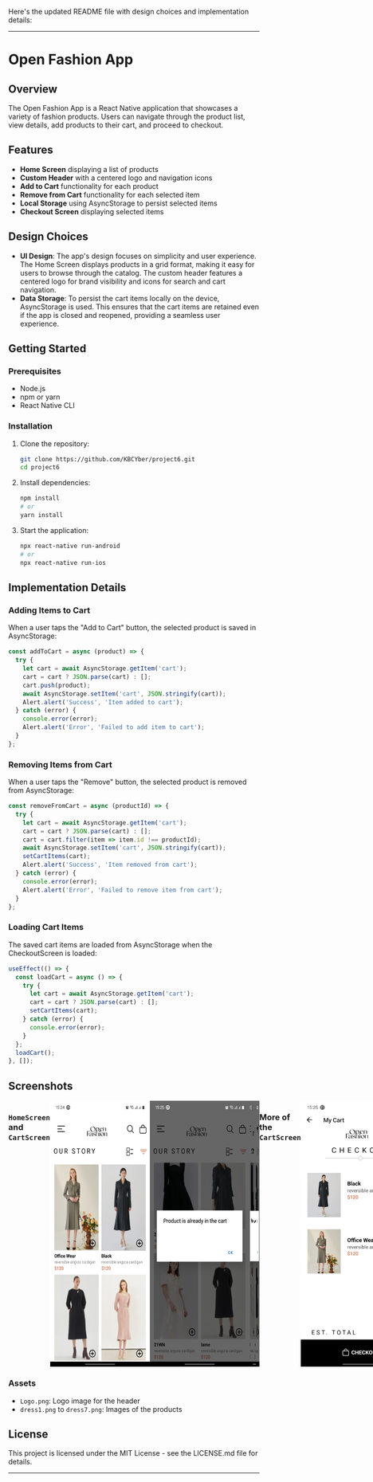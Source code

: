 Here's the updated README file with design choices and implementation details:

---

# Open Fashion App

## Overview

The Open Fashion App is a React Native application that showcases a variety of fashion products. Users can navigate through the product list, view details, add products to their cart, and proceed to checkout.

## Features

- **Home Screen** displaying a list of products
- **Custom Header** with a centered logo and navigation icons
- **Add to Cart** functionality for each product
- **Remove from Cart** functionality for each selected item
- **Local Storage** using AsyncStorage to persist selected items
- **Checkout Screen** displaying selected items

## Design Choices

- **UI Design**: The app's design focuses on simplicity and user experience. The Home Screen displays products in a grid format, making it easy for users to browse through the catalog. The custom header features a centered logo for brand visibility and icons for search and cart navigation.
- **Data Storage**: To persist the cart items locally on the device, AsyncStorage is used. This ensures that the cart items are retained even if the app is closed and reopened, providing a seamless user experience.

## Getting Started

### Prerequisites

- Node.js
- npm or yarn
- React Native CLI

### Installation

1. Clone the repository:

   ```bash
   git clone https://github.com/KBCYber/project6.git
   cd project6
   ```

2. Install dependencies:

   ```bash
   npm install
   # or
   yarn install
   ```

3. Start the application:

   ```bash
   npx react-native run-android
   # or
   npx react-native run-ios
   ```

## Implementation Details

### Adding Items to Cart

When a user taps the "Add to Cart" button, the selected product is saved in AsyncStorage:

```javascript
const addToCart = async (product) => {
  try {
    let cart = await AsyncStorage.getItem('cart');
    cart = cart ? JSON.parse(cart) : [];
    cart.push(product);
    await AsyncStorage.setItem('cart', JSON.stringify(cart));
    Alert.alert('Success', 'Item added to cart');
  } catch (error) {
    console.error(error);
    Alert.alert('Error', 'Failed to add item to cart');
  }
};
```

### Removing Items from Cart

When a user taps the "Remove" button, the selected product is removed from AsyncStorage:

```javascript
const removeFromCart = async (productId) => {
  try {
    let cart = await AsyncStorage.getItem('cart');
    cart = cart ? JSON.parse(cart) : [];
    cart = cart.filter(item => item.id !== productId);
    await AsyncStorage.setItem('cart', JSON.stringify(cart));
    setCartItems(cart);
    Alert.alert('Success', 'Item removed from cart');
  } catch (error) {
    console.error(error);
    Alert.alert('Error', 'Failed to remove item from cart');
  }
};
```

### Loading Cart Items

The saved cart items are loaded from AsyncStorage when the CheckoutScreen is loaded:

```javascript
useEffect(() => {
  const loadCart = async () => {
    try {
      let cart = await AsyncStorage.getItem('cart');
      cart = cart ? JSON.parse(cart) : [];
      setCartItems(cart);
    } catch (error) {
      console.error(error);
    }
  };
  loadCart();
}, []);
```

## Screenshots

<div style="display: flex; justify-content: space-around;">

### `HomeScreen` and `CartScreen`

   <img src="./project6/assets/shot.png" alt="HomeScreen" width="200"/>
   <img src="./project6/assets/shot1.png" alt="HomeScreen" width="200"/>
   <img src="./project6/assets/shot2.png" alt="HomeScreen" width="20
   0"/>

### More of the `CartScreen`
  <img src="/project6/assets/shot3.png" alt="CartScreen" width="240"/>
  <img src="./project6/assets/shot4.png" alt="CartScreen" width="240"/>

### More
  <img src="./project6/assets/shot6.png" alt="CartScreen" width="240"/>
  <img src="./project6/assets/shot5.png" alt="CartScreen" width="240"/>
</div>

### Assets

- `Logo.png`: Logo image for the header
- `dress1.png` to `dress7.png`: Images of the products

## License

This project is licensed under the MIT License - see the LICENSE.md file for details.

---

